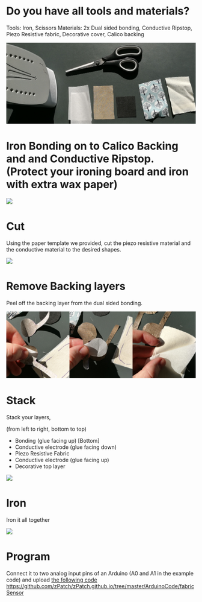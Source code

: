 # Do you have all tools and materials?

Tools: Iron, Scissors
Materials: 2x Dual sided bonding, Conductive Ripstop, Piezo Resistive fabric, Decorative cover, Calico backing

![](01_tools_materials.jpg)

# Iron Bonding on to Calico Backing and and Conductive Ripstop. (Protect your ironing board and iron with extra wax paper)

![](02_glue.jpg)

# Cut
Using the paper template we provided, cut the piezo resistive material and the conductive material to the desired shapes.

![](03_cut.jpg)

# Remove Backing layers

Peel off the backing layer from the dual sided bonding.

![](04_peel.jpg)

# Stack

Stack your layers, 

(from left to right, bottom to top)

* Bonding (glue facing up) [Bottom]
* Conductive electrode (glue facing down)
* Piezo Resistive Fabric 
* Conductive electrode (glue facing up)
* Decorative top layer

![](sandwich.jpg)

# Iron

Iron it all together

![](05_finish.jpg)

# Program

Connect it to two analog input pins of an Arduino (A0 and A1 in the example code) and upload [the following code](https://github.com/zPatch/zPatch.github.io/tree/master/ArduinoCode/fabricSensor) https://github.com/zPatch/zPatch.github.io/tree/master/ArduinoCode/fabricSensor 
